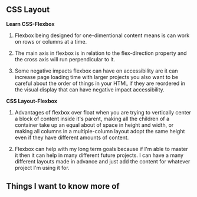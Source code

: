 ## CSS Layout

**Learn CSS-Flexbox**

1. Flexbox being designed for one-dimentional content means is can work on rows or columns at a time.

2. The main axis in flexbox is in relation to the flex-direction property and the cross axis will run perpendicular to it. 

3. Some negative impacts flexbox can have on accessibility are it can increase page loading time with larger projects you also want to be careful about the order of things in your HTML if they are reordered in the visual display that can have negative impact accessibility.

**CSS Layout-Flexbox**

1. Advantages of flexbox over float when you are trying to vertically center a block of content inside it's parent, making all the children of a container take up an equal about of space in height and width, or making all columns in a multiple-column layout adopt the same height even if they have different amounts of content. 

2. Flexbox can help with my long term goals because if I'm able to master it then it can help in many different future projects. I can have a many different layouts made in advance and just add the content for whatever project I'm using it for. 


## Things I want to know more of